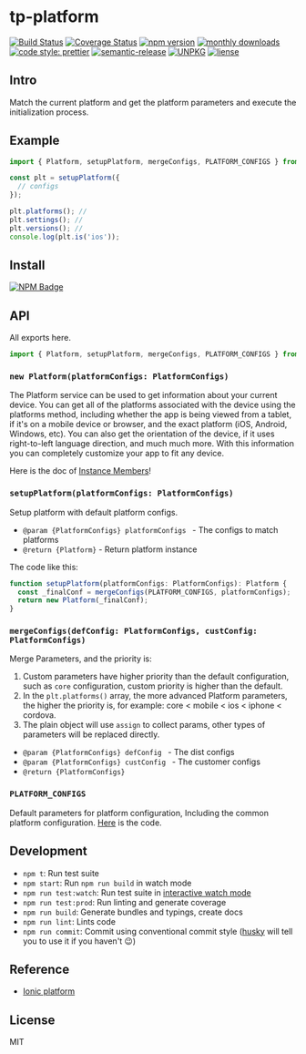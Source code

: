 # tp-platform

[![Build Status](https://www.travis-ci.org/typescript-practice/platform.svg?branch=master)](https://www.travis-ci.org/typescript-practice/platform)
[![Coverage Status](https://coveralls.io/repos/github/typescript-practice/platform/badge.svg?branch=master)](https://coveralls.io/github/typescript-practice/platform?branch=master)
[![npm version](https://img.shields.io/npm/v/tp-platform.svg?style=flat-square)](https://www.npmjs.com/package/tp-platform)
[![monthly downloads](https://img.shields.io/npm/dm/tp-platform.svg?style=flat-square)](https://www.npmjs.com/package/tp-platform)
[![code style: prettier](https://img.shields.io/badge/code_style-prettier-ff69b4.svg?style=flat-square)](https://github.com/prettier/prettier)
[![semantic-release](https://img.shields.io/badge/%20%20%F0%9F%93%A6%F0%9F%9A%80-semantic--release-e10079.svg)](https://github.com/semantic-release/semantic-release)
[![UNPKG](https://img.shields.io/badge/unpkg.com--green.svg)](https://unpkg.com/tp-platform@latest/dist/platform.umd.js)
[![liense](https://img.shields.io/github/license/typescript-practice/platform.svg)]()

## Intro

Match the current platform and get the platform parameters and execute the initialization process.

## Example

```js
import { Platform, setupPlatform, mergeConfigs, PLATFORM_CONFIGS } from 'tp-platform';

const plt = setupPlatform({
  // configs
});

plt.platforms(); // 
plt.settings(); // 
plt.versions(); // 
console.log(plt.is('ios'));
```

## Install

[![NPM Badge](https://nodei.co/npm/tp-platform.png?downloads=true)](https://www.npmjs.com/package/tp-platform)

 
## API

All exports here.

```js
import { Platform, setupPlatform, mergeConfigs, PLATFORM_CONFIGS } from 'tp-platform';
```

### ```new Platform(platformConfigs: PlatformConfigs)```

The Platform service can be used to get information about your current device.
You can get all of the platforms associated with the device using the platforms
method, including whether the app is being viewed from a tablet, if it's
on a mobile device or browser, and the exact platform (iOS, Android, Windows, etc).
You can also get the orientation of the device, if it uses right-to-left
language direction, and much much more. With this information you can completely
customize your app to fit any device.

Here is the doc of [Instance Members]()!

### ```setupPlatform(platformConfigs: PlatformConfigs)```

Setup platform with default platform configs.

* `@param {PlatformConfigs} platformConfigs ` - The configs to match platforms
* `@return {Platform}` - Return platform instance

The code like this: 

```js
function setupPlatform(platformConfigs: PlatformConfigs): Platform {
  const _finalConf = mergeConfigs(PLATFORM_CONFIGS, platformConfigs);
  return new Platform(_finalConf);
}
```

### ```mergeConfigs(defConfig: PlatformConfigs, custConfig: PlatformConfigs)```

Merge Parameters, and the priority is: 

1. Custom parameters have higher priority than the default configuration,
    such as `core` configuration, custom priority is higher than the default.
2. In the `plt.platforms()` array, the more advanced Platform parameters,
    the higher the priority is, for example: core < mobile < ios < iphone < cordova.
3. The plain object will use `assign` to collect params, other types of parameters will be replaced directly.

* `@param {PlatformConfigs} defConfig ` - The dist configs
* `@param {PlatformConfigs} custConfig ` - The customer configs
* `@return {PlatformConfigs}` 

### ```PLATFORM_CONFIGS```

Default parameters for platform configuration, Including the common platform configuration. [Here](https://github.com/typescript-practice/platform/blob/master/src/lib/platform-registry.ts#L19) is the code.


## Development

 - `npm t`: Run test suite
 - `npm start`: Run `npm run build` in watch mode
 - `npm run test:watch`: Run test suite in [interactive watch mode](http://facebook.github.io/jest/docs/cli.html#watch)
 - `npm run test:prod`: Run linting and generate coverage
 - `npm run build`: Generate bundles and typings, create docs
 - `npm run lint`: Lints code
 - `npm run commit`: Commit using conventional commit style ([husky](https://github.com/typicode/husky) will tell you to use it if you haven't :wink:)


## Reference

- [Ionic platform](https://ionicframework.com/docs/api/platform/Platform/)

## License

MIT
